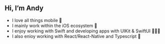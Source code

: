 ## Hi, I’m Andy

- I love all things mobile 📱
- I mainly work within the iOS ecosystem 🍎
- I enjoy working with Swift and developing apps with UIKit & SwiftUI 👨🏻‍💻
- I also enioy working with React/React-Native and Typescript 🌱

<!---
andy-lawler-sbg/andy-lawler-sbg is a ✨ special ✨ repository because its `README.md` (this file) appears on your GitHub profile.
You can click the Preview link to take a look at your changes.
--->
